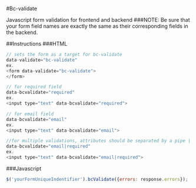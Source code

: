 #Bc-validate

Javascript form validation for frontend and backend
###NOTE:
Be sure that your form field names are exactly the same as their corresponding fields in the backend.

##Instructions
###HTML
```javascript
// sets the form as a target for bc-validate
data-validate="bc-validate"
ex.
<form data-validate="bc-validate">
</form>

// for required field
data-bcvalidate="required"
ex.
<input type="text" data-bcvalidate="required">

// for email field
data-bcvalidate="email"
ex.
<input type="text" data-bcvalidate="email">

//for multiple validations, attributes should be separated by a pipe | (required and email)
data-bcvalidate="email|required" 
ex.
<input type="text" data-bcvalidate="email|required">
```

###Javascript
```javascript
$('yourFormUniqueIndentifier').bcValidate({errors: response.errors});
```
